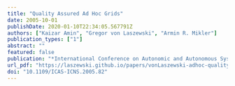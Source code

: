 ```yaml
---
title: "Quality Assured Ad Hoc Grids"
date: 2005-10-01
publishDate: 2020-01-10T22:34:05.567791Z
authors: ["Kaizar Amin", "Gregor von Laszewski", "Armin R. Mikler"]
publication_types: ["1"]
abstract: ""
featured: false
publication: "*International Conference on Autonomic and Autonomous Systems International Conference on Networking and Services*"
url_pdf: "https://laszewski.github.io/papers/vonLaszewski-adhoc-quality.pdf"
doi: "10.1109/ICAS-ICNS.2005.82"
---
```


